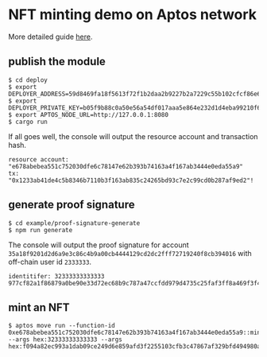 # NFT minting demo on Aptos network

More detailed guide [here](https://imcoding.online/tutorials/how-to-set-token-index-on-aptos).

## publish the module

```shell
$ cd deploy
$ export DEPLOYER_ADDRESS=59d8469fa18f5613f72f1b2daa2b9227b2a7229c55b102cfcf86e685b38d9515
$ export DEPLOYER_PRIVATE_KEY=b05f9b88c0a50e56a54df017aaa5e864e232d1d4eba99210f62331c8d99440ce
$ export APTOS_NODE_URL=http://127.0.0.1:8080
$ cargo run
```

If all goes well, the console will output the resource account and transaction hash.

```shell
resource account: "e678abebea551c752030dfe6c78147e62b393b74163a4f167ab3444e0eda55a9"
tx: "0x1233ab41de4c5b8346b7110b3f163ab835c24265bd93c7e2c99cd0b287af9ed2"!
```

## generate proof signature

```shell
$ cd example/proof-signature-generate
$ npm run generate
```

The console will output the proof signature for account `35a18f9201d2d6a9e3c86c4b9a00cb4444129cd2dc2fff72719240f8cb394016` with off-chain user id `2333333`.

```shell
identitifer: 32333333333333
977cf82a1f86879a0be90e33d72ec68b9c787a47ccfdd979d4735c25faf3ff8a469f3f40bbdb09eb7cb21bfcff79c4401d779d3172cb52fa9996c11b2366810b
```

## mint an NFT

```shell
$ aptos move run --function-id 0xe678abebea551c752030dfe6c78147e62b393b74163a4f167ab3444e0eda55a9::minting::mint_nft --args hex:32333333333333 --args hex:f094a82ec993a1dab09ce249d6e859afd3f2255103cfb3c47867af329bfd494980a7693dc104bc23b320dfa406e66818c160f50dfedf881bdd31e55fa86a9402
```
